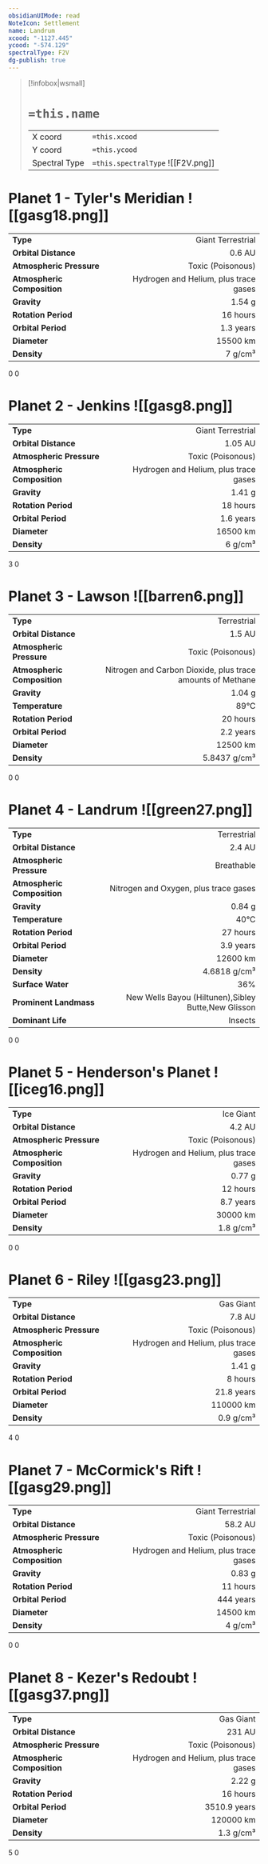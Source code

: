 ```yaml
---
obsidianUIMode: read
NoteIcon: Settlement
name: Landrum
xcood: "-1127.445"
ycood: "-574.129"
spectralType: F2V
dg-publish: true
---
```

> [!infobox|wsmall]
> # `=this.name`
> | | |
> | - | - |
> | X coord | `=this.xcood` |
> | Y coord| `=this.ycood` |
> | Spectral Type | `=this.spectralType` ![[F2V.png]] |

# Planet 1 - Tyler's Meridian ![[gasg18.png]]
|                             |                           |
| --------------------------- | -------------------------:|
| **Type**                    |             Giant Terrestrial |
| **Orbital Distance**        |   0.6 AU |
| **Atmospheric Pressure**    |       Toxic (Poisonous) |
| **Atmospheric Composition** |      Hydrogen and Helium, plus trace gases |
| **Gravity**                 |        1.54 g |
| **Rotation Period**         |  16 hours |
| **Orbital Period** | 1.3 years |
| **Diameter**                |      15500 km | 
| **Density**                 |    7 g/cm³ |



0
0



# Planet 2 - Jenkins ![[gasg8.png]]
|                             |                           |
| --------------------------- | -------------------------:|
| **Type**                    |             Giant Terrestrial |
| **Orbital Distance**        |   1.05 AU |
| **Atmospheric Pressure**    |       Toxic (Poisonous) |
| **Atmospheric Composition** |      Hydrogen and Helium, plus trace gases |
| **Gravity**                 |        1.41 g |
| **Rotation Period**         |  18 hours |
| **Orbital Period** | 1.6 years |
| **Diameter**                |      16500 km | 
| **Density**                 |    6 g/cm³ |



3
0



# Planet 3 - Lawson ![[barren6.png]]
|                             |                           |
| --------------------------- | -------------------------:|
| **Type**                    |             Terrestrial |
| **Orbital Distance**        |   1.5 AU |
| **Atmospheric Pressure**    |       Toxic (Poisonous) |
| **Atmospheric Composition** |      Nitrogen and Carbon Dioxide, plus trace amounts of Methane |
| **Gravity**                 |        1.04 g |
| **Temperature**             |    89°C |
| **Rotation Period**         |  20 hours |
| **Orbital Period** | 2.2 years |
| **Diameter**                |      12500 km | 
| **Density**                 |    5.8437 g/cm³ |



0
0



# Planet 4 - Landrum ![[green27.png]]
|                             |                           |
| --------------------------- | -------------------------:|
| **Type**                    |             Terrestrial |
| **Orbital Distance**        |   2.4 AU |
| **Atmospheric Pressure**    |       Breathable |
| **Atmospheric Composition** |      Nitrogen and Oxygen, plus trace gases |
| **Gravity**                 |        0.84 g |
| **Temperature**             |    40°C |
| **Rotation Period**         |  27 hours |
| **Orbital Period** | 3.9 years |
| **Diameter**                |      12600 km | 
| **Density**                 |    4.6818 g/cm³ |
| **Surface Water**           |           36% | 
| **Prominent Landmass**      |         New Wells Bayou (Hiltunen),Sibley Butte,New Glisson | 
| **Dominant Life**           |         Insects |



0
0



# Planet 5 - Henderson's Planet ![[iceg16.png]]
|                             |                           |
| --------------------------- | -------------------------:|
| **Type**                    |             Ice Giant |
| **Orbital Distance**        |   4.2 AU |
| **Atmospheric Pressure**    |       Toxic (Poisonous) |
| **Atmospheric Composition** |      Hydrogen and Helium, plus trace gases |
| **Gravity**                 |        0.77 g |
| **Rotation Period**         |  12 hours |
| **Orbital Period** | 8.7 years |
| **Diameter**                |      30000 km | 
| **Density**                 |    1.8 g/cm³ |



0
0



# Planet 6 - Riley ![[gasg23.png]]
|                             |                           |
| --------------------------- | -------------------------:|
| **Type**                    |             Gas Giant |
| **Orbital Distance**        |   7.8 AU |
| **Atmospheric Pressure**    |       Toxic (Poisonous) |
| **Atmospheric Composition** |      Hydrogen and Helium, plus trace gases |
| **Gravity**                 |        1.41 g |
| **Rotation Period**         |  8 hours |
| **Orbital Period** | 21.8 years |
| **Diameter**                |      110000 km | 
| **Density**                 |    0.9 g/cm³ |



4
0



# Planet 7 - McCormick's Rift ![[gasg29.png]]
|                             |                           |
| --------------------------- | -------------------------:|
| **Type**                    |             Giant Terrestrial |
| **Orbital Distance**        |   58.2 AU |
| **Atmospheric Pressure**    |       Toxic (Poisonous) |
| **Atmospheric Composition** |      Hydrogen and Helium, plus trace gases |
| **Gravity**                 |        0.83 g |
| **Rotation Period**         |  11 hours |
| **Orbital Period** | 444 years |
| **Diameter**                |      14500 km | 
| **Density**                 |    4 g/cm³ |



0
0



# Planet 8 - Kezer's Redoubt ![[gasg37.png]]
|                             |                           |
| --------------------------- | -------------------------:|
| **Type**                    |             Gas Giant |
| **Orbital Distance**        |   231 AU |
| **Atmospheric Pressure**    |       Toxic (Poisonous) |
| **Atmospheric Composition** |      Hydrogen and Helium, plus trace gases |
| **Gravity**                 |        2.22 g |
| **Rotation Period**         |  16 hours |
| **Orbital Period** | 3510.9 years |
| **Diameter**                |      120000 km | 
| **Density**                 |    1.3 g/cm³ |



5
0



